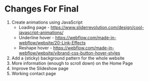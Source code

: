 # Changes For Final
1. Create animations using JavaScript
    * Loading page - https://www.sliderrevolution.com/design/cool-javascript-animations/ 
    * Underline hover - https://webflow.com/made-in-webflow/website/20-Link-Effects
    * Reshape hover - https://webflow.com/made-in-webflow/website/vibrand-css-button-hover-styles 
2. Add a (sticky) background pattern for the whole website
3. More information (enough to scroll down) on the Home Page
4. Improve the Slideshow page
5. Working contact page
